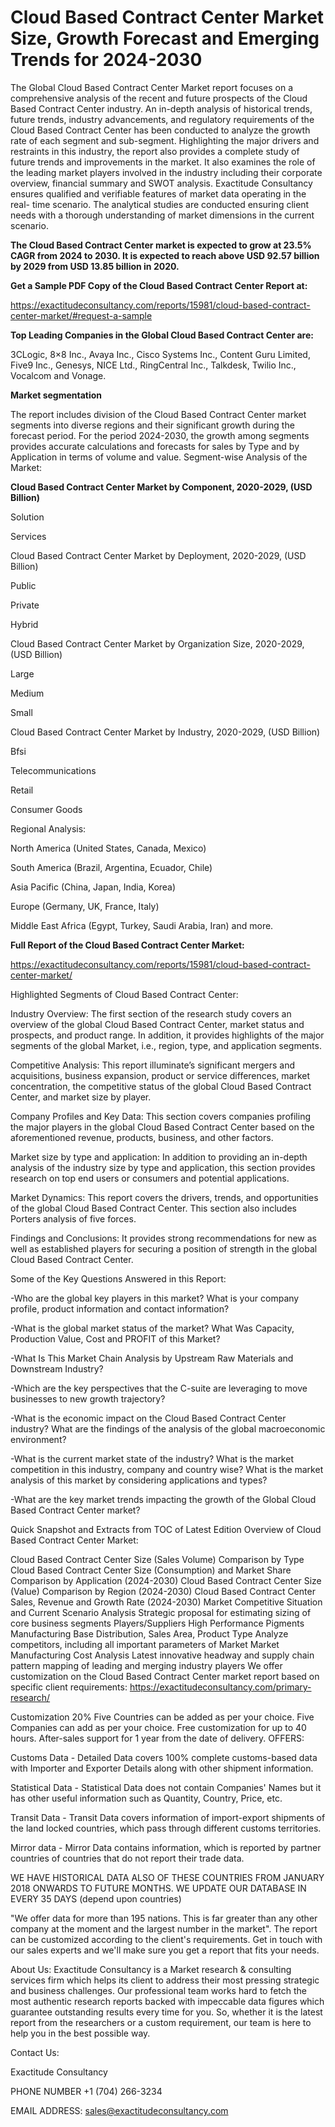# Cloud Based Contract Center Market Size, Growth Forecast and Emerging Trends for 2024-2030

The Global Cloud Based Contract Center Market report focuses on a comprehensive analysis of the recent and future prospects of the Cloud Based Contract Center industry. An in-depth analysis of historical trends, future trends, industry advancements, and regulatory requirements of the Cloud Based Contract Center has been conducted to analyze the growth rate of each segment and sub-segment. Highlighting the major drivers and restraints in this industry, the report also provides a complete study of future trends and improvements in the market. It also examines the role of the leading market players involved in the industry including their corporate overview, financial summary and SWOT analysis. Exactitude Consultancy ensures qualified and verifiable features of market data operating in the real- time scenario. The analytical studies are conducted ensuring client needs with a thorough understanding of market dimensions in the current scenario.

**The Cloud Based Contract Center market is expected to grow at 23.5% CAGR from 2024 to 2030. It is expected to reach above USD 92.57 billion by 2029 from USD 13.85 billion in 2020.**

**Get a Sample PDF Copy of the Cloud Based Contract Center Report at:**

https://exactitudeconsultancy.com/reports/15981/cloud-based-contract-center-market/#request-a-sample

**Top Leading Companies in the Global Cloud Based Contract Center are:**

3CLogic, 8×8 Inc., Avaya Inc., Cisco Systems Inc., Content Guru Limited, Five9 Inc., Genesys, NICE Ltd., RingCentral Inc., Talkdesk, Twilio Inc., Vocalcom and Vonage.

**Market segmentation**

The report includes division of the Cloud Based Contract Center market segments into diverse regions and their significant growth during the forecast period. For the period 2024-2030, the growth among segments provides accurate calculations and forecasts for sales by Type and by Application in terms of volume and value. Segment-wise Analysis of the Market:

**Cloud Based Contract Center Market by Component, 2020-2029, (USD Billion)**

Solution

Services

Cloud Based Contract Center Market by Deployment, 2020-2029, (USD Billion)

Public

Private

Hybrid

Cloud Based Contract Center Market by Organization Size, 2020-2029, (USD Billion)

Large

Medium

Small

Cloud Based Contract Center Market by Industry, 2020-2029, (USD Billion)

Bfsi

Telecommunications

Retail

Consumer Goods

Regional Analysis:

North America (United States, Canada, Mexico)

South America (Brazil, Argentina, Ecuador, Chile)

Asia Pacific (China, Japan, India, Korea)

Europe (Germany, UK, France, Italy)

Middle East Africa (Egypt, Turkey, Saudi Arabia, Iran) and more.

**Full Report of the Cloud Based Contract Center Market:**

https://exactitudeconsultancy.com/reports/15981/cloud-based-contract-center-market/

Highlighted Segments of Cloud Based Contract Center:

Industry Overview: The first section of the research study covers an overview of the global Cloud Based Contract Center, market status and prospects, and product range. In addition, it provides highlights of the major segments of the global Market, i.e., region, type, and application segments.

Competitive Analysis: This report illuminate’s significant mergers and acquisitions, business expansion, product or service differences, market concentration, the competitive status of the global Cloud Based Contract Center, and market size by player.

Company Profiles and Key Data: This section covers companies profiling the major players in the global Cloud Based Contract Center based on the aforementioned revenue, products, business, and other factors.

Market size by type and application: In addition to providing an in-depth analysis of the industry size by type and application, this section provides research on top end users or consumers and potential applications.

Market Dynamics: This report covers the drivers, trends, and opportunities of the global Cloud Based Contract Center. This section also includes Porters analysis of five forces.

Findings and Conclusions: It provides strong recommendations for new as well as established players for securing a position of strength in the global Cloud Based Contract Center.

Some of the Key Questions Answered in this Report:

-Who are the global key players in this market? What is your company profile, product information and contact information?

-What is the global market status of the market? What Was Capacity, Production Value, Cost and PROFIT of this Market?

-What Is This Market Chain Analysis by Upstream Raw Materials and Downstream Industry?

-Which are the key perspectives that the C-suite are leveraging to move businesses to new growth trajectory?

-What is the economic impact on the Cloud Based Contract Center industry? What are the findings of the analysis of the global macroeconomic environment?

-What is the current market state of the industry? What is the market competition in this industry, company and country wise? What is the market analysis of this market by considering applications and types?

-What are the key market trends impacting the growth of the Global Cloud Based Contract Center market?

Quick Snapshot and Extracts from TOC of Latest Edition Overview of Cloud Based Contract Center Market:

Cloud Based Contract Center Size (Sales Volume) Comparison by Type
Cloud Based Contract Center Size (Consumption) and Market Share Comparison by Application (2024-2030)
Cloud Based Contract Center Size (Value) Comparison by Region (2024-2030)
Cloud Based Contract Center Sales, Revenue and Growth Rate (2024-2030)
Market Competitive Situation and Current Scenario Analysis
Strategic proposal for estimating sizing of core business segments
Players/Suppliers High Performance Pigments Manufacturing Base Distribution, Sales Area, Product Type
Analyze competitors, including all important parameters of Market
Market Manufacturing Cost Analysis
Latest innovative headway and supply chain pattern mapping of leading and merging industry players
We offer customization on the Cloud Based Contract Center market report based on specific client requirements:  https://exactitudeconsultancy.com/primary-research/

Customization 20%
Five Countries can be added as per your choice.
Five Companies can add as per your choice.
Free customization for up to 40 hours.
After-sales support for 1 year from the date of delivery.
OFFERS:

Customs Data - Detailed Data covers 100% complete customs-based data with Importer and Exporter Details along with other shipment information.

Statistical Data - Statistical Data does not contain Companies' Names but it has other useful information such as Quantity, Country, Price, etc.

Transit Data - Transit Data covers information of import-export shipments of the land locked countries, which pass through different customs territories.

Mirror data - Mirror Data contains information, which is reported by partner countries of countries that do not report their trade data.

WE HAVE HISTORICAL DATA ALSO OF THESE COUNTRIES FROM JANUARY 2018 ONWARDS TO FUTURE MONTHS. WE UPDATE OUR DATABASE IN EVERY 35 DAYS (depend upon countries)

"We offer data for more than 195 nations. This is far greater than any other company at the moment and the largest number in the market". The report can be customized according to
the client's requirements. Get in touch with our sales experts and we'll make sure you get a report that fits your needs.

About Us:
Exactitude Consultancy is a Market research & consulting services firm which helps its client to address their most pressing strategic and business challenges. Our professional team works hard to fetch the most authentic research reports backed with impeccable data figures which guarantee outstanding results every time for you. So, whether it is the latest report from the researchers or a custom requirement, our team is here to help you in the best possible way.

Contact Us:

Exactitude Consultancy

PHONE NUMBER +1 (704) 266-3234

EMAIL ADDRESS: sales@exactitudeconsultancy.com
